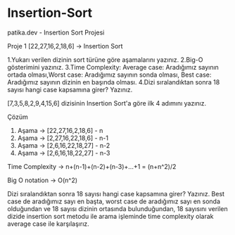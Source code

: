 # Insertion-Sort
patika.dev - Insertion Sort Projesi

Proje 1
[22,27,16,2,18,6] -> Insertion Sort

1.Yukarı verilen dizinin sort türüne göre aşamalarını yazınız.
2.Big-O gösterimini yazınız.
3.Time Complexity: Average case: Aradığımız sayının ortada olması,Worst case: Aradığımız sayının sonda olması, Best case: Aradığımız sayının dizinin en başında olması.
4.Dizi sıralandıktan sonra 18 sayısı hangi case kapsamına girer? Yazınız.

[7,3,5,8,2,9,4,15,6] dizisinin Insertion Sort'a göre ilk 4 adımını yazınız.

Çözüm

1. Aşama -> [22,27,16,2,18,6] - n
2. Aşama -> [2,27,16,22,18,6] - n-1
3. Aşama -> [2,6,16,22,18,27] - n-2
4. Aşama -> [2,6,16,18,22,27] - n-3

Time Complexity -> n+(n-1)+(n-2)+(n-3)+...+1 = (n+n^2)/2

Big O notation -> O(n^2)

Dizi sıralandıktan sonra 18 sayısı hangi case kapsamına girer? Yazınız.
Best case de aradığımız sayı en başta, worst case de aradığımız sayı en sonda olduğundan ve 18 sayısı dizinin ortasında bulunduğundan, 18 sayısını verilen dizide insertion sort metodu ile arama işleminde time complexity olarak average case ile karşılaşırız.
